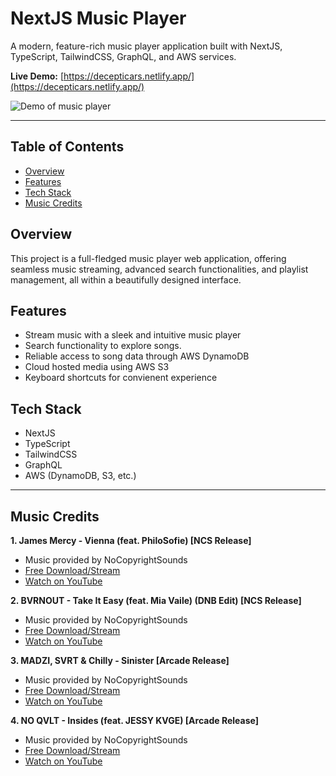 # NextJS Music Player

A modern, feature-rich music player application built with NextJS, TypeScript, TailwindCSS, GraphQL, and AWS services.

**Live Demo:** [https://decepticars.netlify.app/](https://decepticars.netlify.app/)

<img src="./demo/music-player.gif" alt="Demo of music player">

---

## Table of Contents

- [Overview](#overview)
- [Features](#features)
- [Tech Stack](#tech-stack)
- [Music Credits](#music-credits)

## Overview

This project is a full-fledged music player web application, offering seamless music streaming, advanced search functionalities, and playlist management, all within a beautifully designed interface.

## Features

- Stream music with a sleek and intuitive music player
- Search functionality to explore songs.
- Reliable access to song data through AWS DynamoDB
- Cloud hosted media using AWS S3
- Keyboard shortcuts for convienent experience

## Tech Stack

- NextJS
- TypeScript
- TailwindCSS
- GraphQL
- AWS (DynamoDB, S3, etc.)

---

## Music Credits

**1. James Mercy - Vienna (feat. PhiloSofie) [NCS Release]**

- Music provided by NoCopyrightSounds
- [Free Download/Stream](http://ncs.io/Vienna)
- [Watch on YouTube](http://ncs.lnk.to/ViennaAT/youtube)

**2. BVRNOUT - Take It Easy (feat. Mia Vaile) (DNB Edit) [NCS Release]**

- Music provided by NoCopyrightSounds
- [Free Download/Stream](http://NCS.io/TakeItEasyDNB)
- [Watch on YouTube](http://youtu.be/)

**3. MADZI, SVRT & Chilly - Sinister [Arcade Release]**

- Music provided by NoCopyrightSounds
- [Free Download/Stream](http://ncs.io/sinister)
- [Watch on YouTube](http://ncs.lnk.to/sinisterAT/youtube)

**4. NO QVLT - Insides (feat. JESSY KVGE) [Arcade Release]**

- Music provided by NoCopyrightSounds
- [Free Download/Stream](http://ncs.io/Insides)
- [Watch on YouTube](http://youtu.be/)
